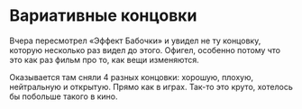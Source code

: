 # Вариативные концовки

Вчера пересмотрел «Эффект Бабочки» и увидел не ту концовку, которую несколько раз видел до этого. Офигел, особенно потому что это как раз фильм про то, как вещи изменяются.

Оказывается там сняли 4 разных концовки: хорошую, плохую, нейтральную и открытую. Прямо как в играх. Так-то это круто, хотелось бы побольше такого в кино.
